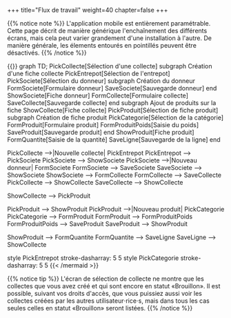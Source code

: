 +++
title="Flux de travail"
weight=40
chapter=false
+++

{{% notice note %}}
L'application mobile est entièrement paramétrable.
Cette page décrit de manière générique l'enchaînement des différents écrans,
mais cela peut varier grandement d'une installation à l'autre.
De manière générale, les élements entourés en pointillés peuvent être désactivés.
{{% /notice %}}

{{<mermaid>}}
graph TD;
  PickCollecte[Sélection d'une collecte]
  subgraph Création d'une fiche collecte
    PickEntrepot[Sélection de l'entrepot]
    PickSociete[Sélection du donneur]
    subgraph Création du donneur
      FormSociete[Formulaire donneur]
      SaveSociete[Sauvegarde donneur]
    end
    ShowSociete[Fiche donneur]
    FormCollecte[Formulaire collecte]
    SaveCollecte[Sauvegarde collecte]
  end
  subgraph Ajout de produits sur la fiche
    ShowCollecte[Fiche collecte]
    PickProduit[Sélection de fiche produit]
    subgraph Création de fiche produit
      PickCategorie[Sélection de la catégorie]
      FormProduit[Formulaire produit]
      FormProduitPoids[Saisie du poids]
      SaveProduit[Sauvegarde produit]
    end
    ShowProduit[Fiche produit]
    FormQuantite[Saisie de la quantité]
    SaveLigne[Sauvegarde de la ligne]
  end

  PickCollecte -->|Nouvelle collecte| PickEntrepot
  PickEntrepot --> PickSociete
  PickSociete --> ShowSociete
  PickSociete -->|Nouveau donneur| FormSociete
  FormSociete --> SaveSociete
  SaveSociete --> ShowSociete
  ShowSociete --> FormCollecte
  FormCollecte --> SaveCollecte
  PickCollecte --> ShowCollecte
  SaveCollecte --> ShowCollecte

  ShowCollecte --> PickProduit

  PickProduit --> ShowProduit
  PickProduit -->|Nouveau produit| PickCategorie
  PickCategorie --> FormProduit
  FormProduit --> FormProduitPoids
  FormProduitPoids --> SaveProduit
  SaveProduit --> ShowProduit

  ShowProduit --> FormQuantite
  FormQuantite --> SaveLigne
  SaveLigne --> ShowCollecte

  style PickEntrepot stroke-dasharray: 5 5
  style PickCategorie stroke-dasharray: 5 5
{{< /mermaid >}}

{{% notice tip %}}
L'écran de sélection de collecte ne montre que les collectes que vous avez créé
et qui sont encore en statut «Brouillon».
Il est possible, suivant vos droits d'accès, que vous puissiez aussi voir les
collectes créées par les autres utilisateur⋅rice⋅s, mais dans tous les cas seules
celles en statut «Brouillon» seront listées.
{{% /notice %}}
